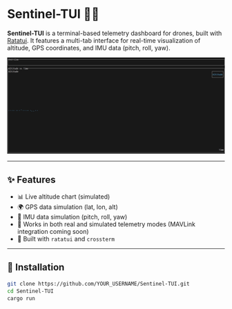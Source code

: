 # Sentinel-TUI 🚀📡

**Sentinel-TUI** is a terminal-based telemetry dashboard for drones, built with [Ratatui](https://github.com/ratatui-org/ratatui). It features a multi-tab interface for real-time visualization of altitude, GPS coordinates, and IMU data (pitch, roll, yaw).

![Sentinel-TUI Screenshot](docs/demo.png) <!-- optional later -->

---

## ✨ Features

- 📊 Live altitude chart (simulated)
- 🌍 GPS data simulation (lat, lon, alt)
- 🧭 IMU data simulation (pitch, roll, yaw)
- 🧪 Works in both real and simulated telemetry modes (MAVLink integration coming soon)
- 🧱 Built with `ratatui` and `crossterm`

---

## 🔧 Installation

```bash
git clone https://github.com/YOUR_USERNAME/Sentinel-TUI.git
cd Sentinel-TUI
cargo run
